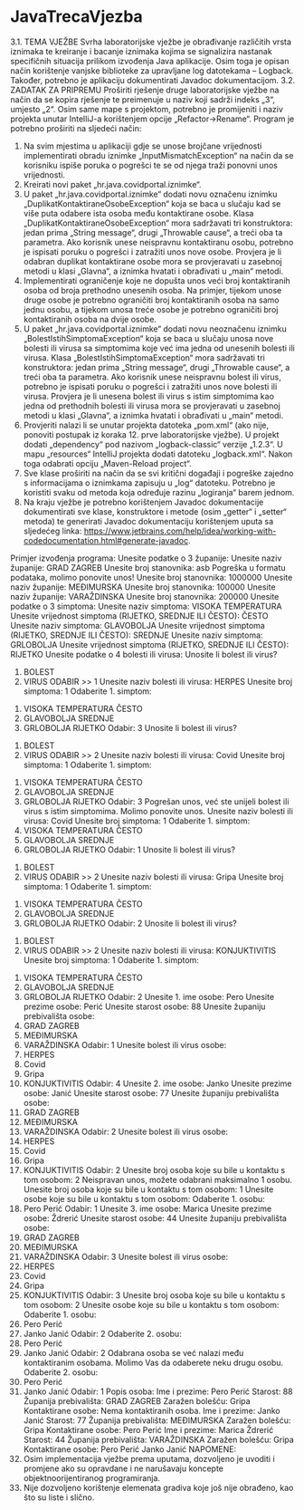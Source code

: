 # JavaTrecaVjezba


3.1. TEMA VJEŽBE
Svrha laboratorijske vježbe je obrađivanje različitih vrsta iznimaka te
kreiranje i bacanje iznimaka kojima se signalizira nastanak specifičnih
situacija prilikom izvođenja Java aplikacije. Osim toga je opisan način
korištenje vanjske biblioteke za upravljane log datotekama – Logback.
Također, potrebno je aplikaciju dokumentirati Javadoc dokumentacijom.
3.2. ZADATAK ZA PRIPREMU
Proširiti rješenje druge laboratorijske vježbe na način da se kopira
rješenje te preimenuje u naziv koji sadrži indeks „3“, umjesto „2“. Osim
same mape s projektom, potrebno je promijeniti i naziv projekta unutar
IntelliJ-a korištenjem opcije „Refactor->Rename“. Program je potrebno
proširiti na sljedeći način:
1. Na svim mjestima u aplikaciji gdje se unose brojčane vrijednosti
implementirati obradu iznimke „InputMismatchException“ na način
da se korisniku ispiše poruka o pogrešci te se od njega traži ponovni
unos vrijednosti.
2. Kreirati novi paket „hr.java.covidportal.iznimke“.
3. U paket „hr.java.covidportal.iznimke“ dodati novu označenu iznimku
„DuplikatKontaktiraneOsobeException“ koja se baca u slučaju kad se
više puta odabere ista osoba među kontaktirane osobe. Klasa
„DuplikatKontaktiraneOsobeException“ mora sadržavati tri
konstruktora: jedan prima „String message“, drugi „Throwable cause“,
a treći oba ta parametra. Ako korisnik unese neispravnu kontaktiranu
osobu, potrebno je ispisati poruku o pogrešci i zatražiti unos nove
osobe. Provjera je li odabran duplikat kontaktirane osobe mora se
provjeravati u zasebnoj metodi u klasi „Glavna“, a iznimka hvatati i
obrađivati u „main“ metodi.
4. Implementirati ograničenje koje ne dopušta unos veći broj
kontaktiranih osoba od broja prethodno unesenih osoba. Na primjer,
tijekom unose druge osobe je potrebno ograničiti broj kontaktiranih 
osoba na samo jednu osobu, a tijekom unosa treće osobe je potrebno
ograničiti broj kontaktiranih osoba na dvije osobe.
5. U paket „hr.java.covidportal.iznimke“ dodati novu neoznačenu
iznimku „BolestIstihSimptomaException“ koja se baca u slučaju
unosa nove bolesti ili virusa sa simptomima koje već ima jedna od
unesenih bolesti ili virusa. Klasa „BolestIstihSimptomaException“
mora sadržavati tri konstruktora: jedan prima „String message“,
drugi „Throwable cause“, a treći oba ta parametra. Ako korisnik unese
neispravnu bolest ili virus, potrebno je ispisati poruku o pogrešci i
zatražiti unos nove bolesti ili virusa. Provjera je li unesena bolest ili
virus s istim simptomima kao jedna od prethodnih bolesti ili virusa
mora se provjeravati u zasebnoj metodi u klasi „Glavna“, a iznimka
hvatati i obrađivati u „main“ metodi.
6. Provjeriti nalazi li se unutar projekta datoteka „pom.xml“ (ako nije,
ponoviti postupak iz koraka 12. prve laboratorijske vježbe). U projekt
dodati „dependency“ pod nazivom „logback-classic“ verzije „1.2.3“. U
mapu „resources“ IntelliJ projekta dodati datoteku „logback.xml“.
Nakon toga odabrati opciju „Maven-Reload project“.
7. Sve klase proširiti na način da se svi kritični događaji i pogreške
zajedno s informacijama o iznimkama zapisuju u „log“ datoteku.
Potrebno je koristiti svaku od metoda koja određuje razinu „logiranja“
barem jednom.
8. Na kraju vježbe je potrebno korištenjem Javadoc dokumentacije
dokumentirati sve klase, konstruktore i metode (osim „getter“ i
„setter“ metoda) te generirati Javadoc dokumentaciju korištenjem
uputa sa sljedećeg linka:
https://www.jetbrains.com/help/idea/working-with-codedocumentation.html#generate-javadoc.

Primjer izvođenja programa:
Unesite podatke o 3 županije:
Unesite naziv županije: GRAD ZAGREB
Unesite broj stanovnika: asb
Pogreška u formatu podataka, molimo ponovite unos!
Unesite broj stanovnika: 1000000
Unesite naziv županije: MEĐIMURSKA
Unesite broj stanovnika: 100000
Unesite naziv županije: VARAŽDINSKA
Unesite broj stanovnika: 200000
Unesite podatke o 3 simptoma:
Unesite naziv simptoma: VISOKA TEMPERATURA
Unesite vrijednost simptoma (RIJETKO, SREDNJE ILI ČESTO): ČESTO
Unesite naziv simptoma: GLAVOBOLJA
Unesite vrijednost simptoma (RIJETKO, SREDNJE ILI ČESTO): SREDNJE
Unesite naziv simptoma: GRLOBOLJA
Unesite vrijednost simptoma (RIJETKO, SREDNJE ILI ČESTO): RIJETKO
Unesite podatke o 4 bolesti ili virusa:
Unosite li bolest ili virus?
1) BOLEST
2) VIRUS
ODABIR >> 1
Unesite naziv bolesti ili virusa: HERPES
Unesite broj simptoma: 1
Odaberite 1. simptom:
1. VISOKA TEMPERATURA ČESTO
2. GLAVOBOLJA SREDNJE
3. GRLOBOLJA RIJETKO
Odabir: 3
Unosite li bolest ili virus?
1) BOLEST
2) VIRUS
ODABIR >> 2
Unesite naziv bolesti ili virusa: Covid
Unesite broj simptoma: 1
Odaberite 1. simptom:
1. VISOKA TEMPERATURA ČESTO
2. GLAVOBOLJA SREDNJE
3. GRLOBOLJA RIJETKO
Odabir: 3
Pogrešan unos, već ste unijeli bolest ili virus s istim simptomima. Molimo
ponovite unos.
Unesite naziv bolesti ili virusa: Covid
Unesite broj simptoma: 1
Odaberite 1. simptom:
1. VISOKA TEMPERATURA ČESTO
2. GLAVOBOLJA SREDNJE
3. GRLOBOLJA RIJETKO
Odabir: 1
Unosite li bolest ili virus?
1) BOLEST
2) VIRUS
ODABIR >> 2
Unesite naziv bolesti ili virusa: Gripa
Unesite broj simptoma: 1
Odaberite 1. simptom:
1. VISOKA TEMPERATURA ČESTO
2. GLAVOBOLJA SREDNJE
3. GRLOBOLJA RIJETKO
Odabir: 2
Unosite li bolest ili virus?
1) BOLEST
2) VIRUS
ODABIR >> 2
Unesite naziv bolesti ili virusa: KONJUKTIVITIS
Unesite broj simptoma: 1
Odaberite 1. simptom:
1. VISOKA TEMPERATURA ČESTO
2. GLAVOBOLJA SREDNJE
3. GRLOBOLJA RIJETKO
Odabir: 2
Unesite 1. ime osobe: Pero
Unesite prezime osobe: Perić
Unesite starost osobe: 88
Unesite županiju prebivališta osobe: 
1. GRAD ZAGREB
2. MEĐIMURSKA
3. VARAŽDINSKA
Odabir: 1
Unesite bolest ili virus osobe:
1. HERPES
2. Covid
3. Gripa
4. KONJUKTIVITIS
Odabir: 4
Unesite 2. ime osobe: Janko
Unesite prezime osobe: Janić
Unesite starost osobe: 77
Unesite županiju prebivališta osobe:
1. GRAD ZAGREB
2. MEĐIMURSKA
3. VARAŽDINSKA
Odabir: 2
Unesite bolest ili virus osobe:
1. HERPES
2. Covid
3. Gripa
4. KONJUKTIVITIS
Odabir: 2
Unesite broj osoba koje su bile u kontaktu s tom osobom: 2
Neispravan unos, možete odabrani maksimalno 1 osobu.
Unesite broj osoba koje su bile u kontaktu s tom osobom: 1
Unesite osobe koje su bile u kontaktu s tom osobom:
Odaberite 1. osobu:
1. Pero Perić
Odabir: 1
Unesite 3. ime osobe: Marica
Unesite prezime osobe: Ždrerić
Unesite starost osobe: 44
Unesite županiju prebivališta osobe: 
1. GRAD ZAGREB
2. MEĐIMURSKA
3. VARAŽDINSKA
Odabir: 3
Unesite bolest ili virus osobe:
1. HERPES
2. Covid
3. Gripa
4. KONJUKTIVITIS
Odabir: 3
Unesite broj osoba koje su bile u kontaktu s tom osobom: 2
Unesite osobe koje su bile u kontaktu s tom osobom:
Odaberite 1. osobu:
1. Pero Perić
2. Janko Janić
Odabir: 2
Odaberite 2. osobu:
1. Pero Perić
2. Janko Janić
Odabir: 2
Odabrana osoba se već nalazi među kontaktiranim osobama. Molimo Vas da
odaberete neku drugu osobu.
Odaberite 2. osobu:
1. Pero Perić
2. Janko Janić
Odabir: 1
Popis osoba:
Ime i prezime: Pero Perić
Starost: 88
Županija prebivališta: GRAD ZAGREB
Zaražen bolešću: Gripa
Kontaktirane osobe:
Nema kontaktiranih osoba.
Ime i prezime: Janko Janić
Starost: 77
Županija prebivališta: MEĐIMURSKA
Zaražen bolešću: Gripa
Kontaktirane osobe:
Pero Perić
Ime i prezime: Marica Ždrerić
Starost: 44
Županija prebivališta: VARAŽDINSKA
Zaražen bolešću: Gripa
Kontaktirane osobe:
Pero Perić
Janko Janić
NAPOMENE:
1. Osim implementacija vježbe prema uputama, dozvoljeno je uvoditi i
promjene ako su opravdane i ne narušavaju koncepte objektnoorijentiranog programiranja.
2. Nije dozvoljeno korištenje elemenata gradiva koje još nije obrađeno,
kao što su liste i slično.
